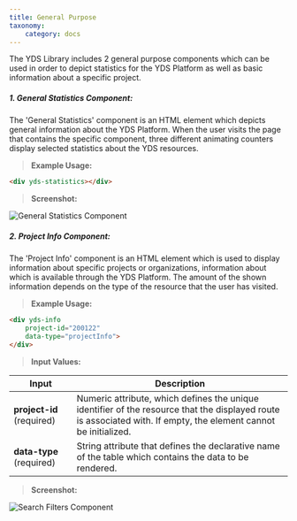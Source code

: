 ```yaml
---
title: General Purpose
taxonomy:
    category: docs
---
```


The YDS Library includes 2 general purpose components
which can be used in order to depict statistics for the YDS Platform as well
as basic information about a specific project.

##### 1. General Statistics Component:

The 'General Statistics' component is an HTML element which depicts general
information about the YDS Platform. When the user visits the page that
contains the specific component, three different animating counters display
selected statistics about the YDS resources.

> **Example Usage:**

```html
<div yds-statistics></div>
```

> **Screenshot:**

![General Statistics Component](/user/images/general_statistics.jpg)

##### 2. Project Info Component:

The 'Project Info' component is an HTML element which is used to display
information about specific projects or organizations, information about
which is available through the YDS Platform. The amount of the shown
information depends on the type of the resource that the user has visited.

> **Example Usage:**

```html
<div yds-info
    project-id="200122"
    data-type="projectInfo">
</div>
```

> **Input Values:**

| Input  | Description |
| ------ | ----------- |
| **project-id** (required) | Numeric attribute, which defines the unique identifier of the resource that the displayed route is associated with. If empty, the element cannot be initialized. |
| **data-type** (required) | String attribute that defines the declarative name of the table which contains the data to be rendered. |

> **Screenshot:**

![Search Filters Component](/user/images/project_info.jpg)
